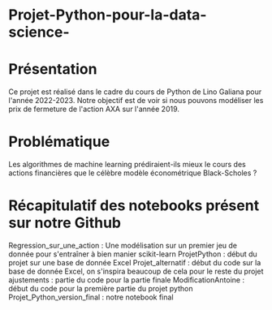 # Projet-Python-pour-la-data-science-

# Présentation 
Ce projet est réalisé dans le cadre du cours de Python de Lino Galiana pour l'année 2022-2023. Notre objectif est de voir si nous pouvons modéliser les prix de fermeture de l'action AXA sur l'année 2019. 

# Problématique 

Les algorithmes de machine learning prédiraient-ils mieux le cours des actions financières que le célèbre modèle économétrique Black-Scholes ?

# Récapitulatif des notebooks présent sur notre Github


Regression_sur_une_action : Une modélisation sur un premier jeu de donnée pour s'entraîner à bien manier scikit-learn
ProjetPython : début du projet sur une base de donnée Excel
Projet_alternatif : début du code sur la base de donnée Excel, on s'inspira beaucoup de cela pour le reste du projet
ajustements : partie du code pour la partie finale
ModificationAntoine : début du code pour la première partie du projet python
Projet_Python_version_final : notre notebook final
